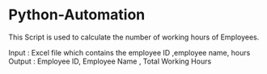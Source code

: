 # Python-Automation

This Script is used to calculate the number of  working hours of Employees.

Input : Excel file which contains the employee ID ,employee name, hours 
Output : Employee ID, Employee Name , Total Working Hours

